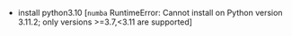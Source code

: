 - install python3.10 [`numba` RuntimeError: Cannot install on Python version 3.11.2; only versions >=3.7,<3.11 are supported]
